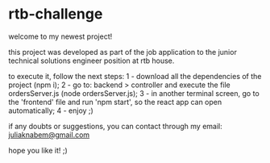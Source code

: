 # rtb-challenge

welcome to my newest project!

this project was developed as part of the job application to the junior technical solutions engineer position at rtb house.

to execute it, follow the next steps:
1 - download all the dependencies of the project (npm i);
2 - go to: backend > controller and execute the file ordersServer.js (node ordersServer.js);
3 - in another terminal screen, go to the 'frontend' file and run 'npm start', so the react app can open automatically;
4 - enjoy ;)

if any doubts or suggestions, you can contact through my email: juliaknabem@gmail.com

hope you like it! ;)
